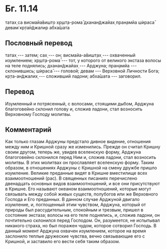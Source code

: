 # Бг. 11.14
татах̣ са висмайа̄вишт̣о
хр̣шт̣а-рома̄ дханан̃джайах̣
пран̣амйа ш́ираса̄ девам̇
кр̣та̄н̃джалир абха̄шата
## Пословный перевод

татах̣ --- затем; сах̣ --- он; висмайа-а̄вишт̣ах̣ --- охваченный изумлением;
хр̣шт̣а-рома̄ --- тот, у которого от великого экстаза волосы на теле
поднялись; дханан̃джайах̣ --- Арджуна; пран̣амйа --- склонившись; ш́ираса̄
--- головой; девам --- Верховной Личности Бога; кр̣та-ан̃джалих̣ ---
сложивший ладони; абха̄шата --- заговорил.

## Перевод

Изумленный и потрясенный, с волосами, стоящими дыбом, Арджуна
благоговейно склонил голову и, сложив ладони, стал возносить Верховному
Господу молитвы.

## Комментарий

Как только глазам Арджуны предстало дивное видение, отношения между ним
и Кришной сразу же изменились. Прежде он считал Кришну своим другом,
теперь же, увидев вселенскую форму, Арджуна благоговейно склонился перед
Ним и, сложив ладони, стал возносить молитвы. В этих молитвах он
прославляет вселенскую форму. Таким образом, в отношениях Арджуны с
Кришной на смену дружбе пришло изумление. Великие преданные видят в
Кришне вместилище всех взаимоотношений (рас). В священных писаниях
перечислено двенадцать основных видов взаимоотношений, и все они
присутствуют в Кришне. Его называют океаном взаимоотношений, которые
могут связывать между собой живых существ, полубогов или же Верховного
Господа и Его преданных. В данном случае Арджуной двигало изумление, и,
поглощенный этим чувством, Арджуна, который от природы был
рассудительным, спокойным и трезвым, пришел в состояние экстаза; волосы
на его теле поднялись, и, сложив ладони, он почтительно склонился перед
Господом. Он, разумеется, не испытывал никакого страха, но был поражен
чудом, которое сотворил Господь. В данный момент Арджуна охвачен
изумлением, которое на время заслонило теплые дружеские чувства, вечно
связывающие его с Кришной, и заставило его вести себя таким образом.
